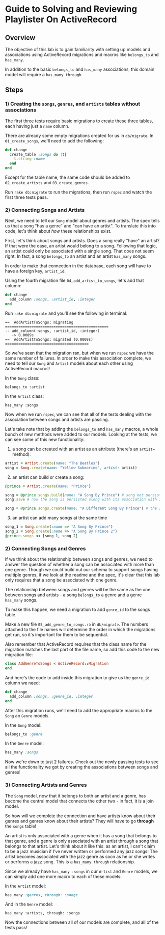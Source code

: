 # Guide to Solving and Reviewing Playlister On ActiveRecord

## Overview

The objective of this lab is to gain familiarity with setting up models and associations using ActiveRecord migrations and macros like `belongs_to` and `has_many`.

In addition to the basic `belongs_to` and `has_many` associations, this domain model will require a `has_many through`. 

## Steps

### 1) Creating the `songs`, `genres`, and `artists` tables without associations

The first three tests require basic migrations to create these three tables, each having just a `name` column.

There are already some empty migrations created for us in `db/migrate`. In `01_create_songs`, we'll need to add the following:

```ruby
def change
  create_table :songs do |t|
    t.string :name
  end
end
```
Except for the table name, the same code should be added to `02_create_artists` and `03_create_genres`.

Run `rake db:migrate` to run the migrations, then run `rspec` and watch the first three tests pass.

### 2) Connecting Songs and Artists

Next, we need to tell our `Song` model about genres and artists. The spec tells us that a song "has a genre" and "can have an artist". To translate this into code, let's think about _how_ these relationships exist.

First, let's think about songs and artists. Does a song really "have" an artist? If that were the case, an artist would belong to a song. Following that logic, an artist could only be associated with a single song. That does not seem right. In fact, a song `belongs_to` an artist and an artist `has_many` songs.

In order to make that connection in the database, each song will have to have a foreign key, `artist_id`.

Using the fourth migration file `04_add_artist_to_songs`, let's add that column:

```ruby
def change
  add_column :songs, :artist_id, :integer
end
```

Run `rake db:migrate` and you'll see the following in terminal:

```
==  AddArtistToSongs: migrating ===============================================
-- add_column(:songs, :artist_id, :integer)
   -> 0.0009s
==  AddArtistToSongs: migrated (0.0009s) ======================================
```

So we've seen that the migration ran, but when we run `rspec` we have the same number of failures. In order to make this association complete, we need to tell our `Song` and `Artist` models about each other using ActiveRecord macros! 

In the `Song` class:

`belongs_to :artist`

In the `Artist` class:

`has_many :songs`

Now when we run `rspec`, we can see that all of the tests dealing with the association between songs and artists are passing.

Let's take note that by adding the `belongs_to` and `has_many` macros, a whole bunch of new methods were added to our models. Looking at the tests, we can see some of this new functionality:

1. a song can be created with an artist as an attribute (there's an `artist=` method): 

  ```ruby
  artist = Artist.create(name: "The Beatles")
  song = Song.create(name: "Yellow Submarine", artist: artist)
  ```

2. an artist can build or create a song:

  ```ruby
  @prince = Artist.create(name: "Prince")
  
  song = @prince.songs.build(name: "A Song By Prince") # song not persisted yet
  song.save # now the song is persisted along with its association with its artist
  
  song = @prince.songs.create(name: "A Different Song By Prince") # the song is built and saved in one step
  ```
3. an artist can add many songs at the same time

  ```ruby
  song_1 = Song.create(:name => "A Song By Prince")
  song_2 = Song.create(:name => "A Song By Prince 2")
  @prince.songs << [song_1, song_2]
  ```

### 2) Connecting Songs and Genres

If we think about the relationship between songs and genres, we need to answer the question of whether a song can be associated with more than one genre. Though we could build out our schema to support songs having multiple genres, if we look at the readme and the spec, it's clear that this lab only requires that a song be associated with one genre.

The relationship between songs and genres will be the same as the one between songs and artists - a song `belongs_to` a genre and a genre `has_many` songs.

To make this happen, we need a migration to add `genre_id` to the songs table.

Make a new file `05_add_genre_to_songs.rb` in `db/migrate`. The numbers attached to the file names will determine the order in which the migrations get run, so it's important for them to be sequential.

Also remember that ActiveRecord requires that the class name for the migration matches the last part of the file name, so add this code to the new migration file:

```ruby
class AddGenreToSongs < ActiveRecord::Migration
end
```

And here's the code to add inside this migration to give us the `genre_id` column we need:

```ruby
def change
  add_column :songs, :genre_id, :integer
end
```

After this migration runs, we'll need to add the appropriate macros to the `Song` an `Genre` models.

In the `Song` model:
```ruby
belongs_to :genre
```

In the `Genre` model:
```ruby
has_many :songs
```

Now we're down to just 2 failures. Check out the newly passing tests to see all the functionality we got by creating the associations between songs and genres!

### 3) Connecting Artists and Genres

The `Song` model, now that it belongs to both an artist and a genre, has become the central model that connects the other two - in fact, it is a join model.

So how will we complete the connection and have artists know about their genres and genres know about their artists? They will have to go **through** the `songs` table!

An artist is only associated with a genre when it has a song that belongs to that genre, and a genre is only associated with an artist through a song that belongs to that artist. Let's think about it like this: as an artist, I can't claim to be a jazz musician if I've never written or performed any jazz songs! The artist becomes associated with the jazz genre as soon as he or she writes or performs a jazz song. This is a `has_many through` relationship. 

Since we already have `has_many :songs` in our `Artist` and `Genre` models, we can simply add one more macro to each of these models:

In the `Artist` model:

```ruby
has_many :genres, through: :songs
```

And in the `Genre` model:

```
has_many :artists, through: :songs
```

Now the connections between all of our models are complete, and all of the tests pass!
